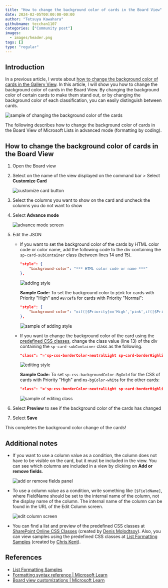 ```yaml
---
title: "How to change the background color of cards in the Board View"
date: 2024-02-05T00:00:00-00:00
author: "Tetsuya Kawahara"
githubname: tecchan1107
categories: ["Community post"]
images:
  - images/header.png
tags: []
type: "regular"
---
```


## Introduction

In a previous article, I wrote about [how to change the background color of cards in the Gallery View](https://pnp.github.io/blog/post/how-to-change-the-background-color-of-cards-in-the-gallery-view). In this article, I will show you how to change the background color of cards in the Board View. By changing the background color of certain cards to make them stand out, or by changing the background color of each classification, you can easily distinguish between cards.

![sample of changing the background color of the cards](./images/sample-cards.png)

The following describes how to change the background color of cards in the Board View of Microsoft Lists in advanced mode (formatting by coding).

## How to change the background color of cards in the Board View

1. Open the Board view
2. Select on the name of the view displayed on the command bar > Select **Customize Card**

    ![customize card button](./images/customize-card-button.png)

3. Select the columns you want to show on the card and uncheck the columns you do not want to show
4. Select **Advance mode**

    ![advance mode screen](./images/advance-mode-screen.png)

5. Edit the JSON

   - If you want to set the background color of the cards by HTML color code or color name, add the following code to the div containing the `sp-card-subContainer` class (between lines 14 and 15).

        ```json
        "style": {
            "background-color": "*** HTML color code or name ***"
        },
        ```

        ![adding style](./images/add-style.png)

        **Sample Code:** To set the background color to `pink` for cards with Priority "High" and `#87cefa` for cards with Priority "Normal":

        ```json
        "style": {
            "background-color": "=if([$Priority]=='High','pink',if([$Priority]=='Normal','#87cefa',''))"
        },
        ```

        ![sample of adding style](./images/add-style-sample.png)

    - If you want to change the background color of the card using the [predefined CSS classes](https://learn.microsoft.com/sharepoint/dev/declarative-customization/column-formatting#predefined-classes), change the class value (line 13) of the div containing the `sp-card-subContainer` class as the following.

        ```json
        "class": "='sp-css-borderColor-neutralLight sp-card-borderHighlight sp-card-subContainer sp-card-subContainer-borderRadius '+'*** CSS Class name ***'"
        ```

        ![editing style](./images/edit-class.png)

        **Sample Code:** To set `sp-css-backgroundColor-BgGold` for the CSS of cards with Priority "High" and `ms-bgColor-white` for the other cards:

        ```json
        "class": "='sp-css-borderColor-neutralLight sp-card-borderHighlight sp-card-subContainer sp-card-subContainer-borderRadius '+if([$Priority]=='High','sp-css-backgroundColor-BgGold','ms-bgColor-white')"
        ```

        ![sample of editing class](./images/edit-class-sample.png)

6. Select **Preview** to see if the background color of the cards has changed
7. Select **Save**

This completes the background color change of the cards!

## Additional notes

- If you want to use a column value as a condition, the column does not have to be visible on the card, but it must be included in the view. You can see which columns are included in a view by clicking on **Add or remove fields**.

  ![add or remove fields panel](./images/add-or-remove-fields-panel.png)

- To use a column value as a condition, write something like `[$FieldName]`, where FieldName should be set to the internal name of the column, not the display name of the column. The internal name of the column can be found in the URL of the Edit Column screen.

  ![edit column screen](./images/edit-column-screen.png)

- You can find a list and preview of the predefined CSS classes at [SharePoint Online CSS Classes](https://zerg00s.github.io/sp-modern-classes/) (created by [Denis Molodtsov](https://github.com/Zerg00s)). Also, you can view samples using the predefined CSS classes at [List Formatting Samples](https://pnp.github.io/List-Formatting/groupings/classes/sp-css-backgroundColor) (created by [Chris Kent](https://github.com/thechriskent)).

## References

- [List Formatting Samples](https://pnp.github.io/List-Formatting/)
- [Formatting syntax reference | Microsoft Learn](https://learn.microsoft.com/sharepoint/dev/declarative-customization/formatting-syntax-reference)
- [Board view customizations | Microsoft Learn](https://learn.microsoft.com/sharepoint/dev/declarative-customization/view-board-formatting)